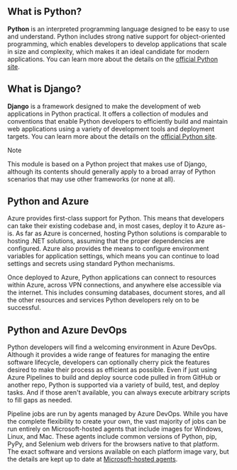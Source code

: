 ## What is Python?

**Python** is an interpreted programming language designed to be easy to use and understand. Python includes strong native support for object-oriented programming, which enables developers to develop applications that scale in size and complexity, which makes it an ideal candidate for modern applications. You can learn more about the details on the [official Python site](https://www.python.org/?azure-portal=true).

## What is Django?

**Django** is a framework designed to make the development of web applications in Python practical. It offers a collection of modules and conventions that enable Python developers to efficiently build and maintain web applications using a variety of development tools and deployment targets. You can learn more about the details on the [official Python site](https://www.djangoproject.com/?azure-portal=true).

> [!NOTE]
> This module is based on a Python project that makes use of Django, although its contents should generally apply to a broad array of Python scenarios that may use other frameworks (or none at all).

## Python and Azure

Azure provides first-class support for Python. This means that developers can take their existing codebase and, in most cases, deploy it to Azure as-is. As far as Azure is concerned, hosting Python solutions is comparable to hosting .NET solutions, assuming that the proper dependencies are configured. Azure also provides the means to configure environment variables for application settings, which means you can continue to load settings and secrets using standard Python mechanisms.

Once deployed to Azure, Python applications can connect to resources within Azure, across VPN connections, and anywhere else accessible via the internet. This includes consuming databases, document stores, and all the other resources and services Python developers rely on to be successful.

## Python and Azure DevOps

Python developers will find a welcoming environment in Azure DevOps. Although it provides a wide range of features for managing the entire software lifecycle, developers can optionally cherry pick the features desired to make their process as efficient as possible. Even if just using Azure Pipelines to build and deploy source code pulled in from GitHub or another repo, Python is supported via a variety of build, test, and deploy tasks. And if those aren't available, you can always execute arbitrary scripts to fill gaps as needed.

Pipeline jobs are run by agents managed by Azure DevOps. While you have the complete flexibility to create your own, the vast majority of jobs can be run entirely on Microsoft-hosted agents that include images for Windows, Linux, and Mac. These agents include common versions of Python, pip, PyPy, and Selenium web drivers for the browsers native to that platform. The exact software and versions available on each platform image vary, but the details are kept up to date at [Microsoft-hosted agents](/azure/devops/pipelines/agents/hosted?azure-portal=true).
